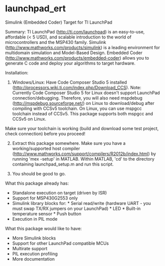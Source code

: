launchpad_ert
=============

Simulink (Embedded Coder) Target for TI LaunchPad

Summary:
TI LaunchPad (http://ti.com/launchpad) is an easy-to-use, affordable (< 5 USD),
and scalable introduction to the world of microcontrollers and the MSP430 family.
Simulink (http://www.mathworks.com/products/simulink) is a leading environment
for multidomain simulation and Model-Based Design.
Embedded Coder (http://www.mathworks.com/products/embedded-coder) allows you to
generate C code and deploy your algorithms to target hardware.

Installation:

1) Windows/Linux: Have Code Composer Studio 5 installed (http://processors.wiki.ti.com/index.php/Download_CCS).
Note: Currently Code Composer Studio 5 for Linux doesn't support LaunchPad
connection/debugging. Therefore, you will also need mspdebug (http://mspdebug.sourceforge.net/) on Linux to
download/debug after compiling with CCSv5 toolchain.
On Linux, you can use mspgcc toolchain instead of CCSv5. This package supports
both mspgcc and CCSv5 on Linux.

Make sure your toolchain is working (build and download some test project, check connection)
before you proceed!

2) Extract this package somewhere. Make sure you have a working/supported
host compiler (http://www.mathworks.com/support/compilers/R2012b/index.html) by running 'mex -setup' in MATLAB.
Within MATLAB, 'cd' to the directory containing launchpad_setup.m and run this script.

3) You should be good to go.

What this package already has:
- Standalone execution on target (driven by ISR)
- Support for MSP430G2553 only
- Simulink library blocks for:
        * Serial read/write (hardware UART - you must swap TX/RX jumpers on your LaunchPad)
        * LED
        * Built-in temperature sensor
        * Push button
- Execution in PIL mode

What this package would like to have:
- More Simulink blocks
- Support for other LaunchPad compatible MCUs
- Multirate support
- PIL execution profiling
- More documentation
